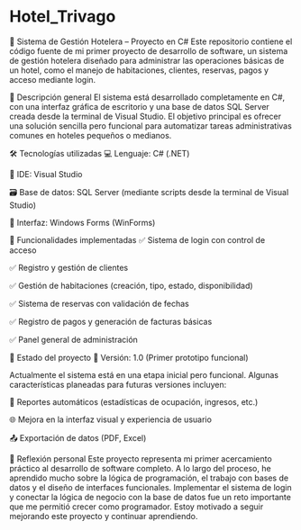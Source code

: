 # Hotel_Trivago
🏨 Sistema de Gestión Hotelera – Proyecto en C#
Este repositorio contiene el código fuente de mi primer proyecto de desarrollo de software, un sistema de gestión hotelera diseñado para administrar las operaciones básicas de un hotel, como el manejo de habitaciones, clientes, reservas, pagos y acceso mediante login.

📌 Descripción general
El sistema está desarrollado completamente en C#, con una interfaz gráfica de escritorio y una base de datos SQL Server creada desde la terminal de Visual Studio. El objetivo principal es ofrecer una solución sencilla pero funcional para automatizar tareas administrativas comunes en hoteles pequeños o medianos.

🛠️ Tecnologías utilizadas
💻 Lenguaje: C# (.NET)

🧰 IDE: Visual Studio

🗃️ Base de datos: SQL Server (mediante scripts desde la terminal de Visual Studio)

🎨 Interfaz: Windows Forms (WinForms)

🎯 Funcionalidades implementadas
✅ Sistema de login con control de acceso

✅ Registro y gestión de clientes

✅ Gestión de habitaciones (creación, tipo, estado, disponibilidad)

✅ Sistema de reservas con validación de fechas

✅ Registro de pagos y generación de facturas básicas

✅ Panel general de administración

🚧 Estado del proyecto
🧪 Versión: 1.0 (Primer prototipo funcional)

Actualmente el sistema está en una etapa inicial pero funcional. Algunas características planeadas para futuras versiones incluyen:

📄 Reportes automáticos (estadísticas de ocupación, ingresos, etc.)

🌐 Mejora en la interfaz visual y experiencia de usuario

📤 Exportación de datos (PDF, Excel)

🧠 Reflexión personal
Este proyecto representa mi primer acercamiento práctico al desarrollo de software completo. A lo largo del proceso, he aprendido mucho sobre la lógica de programación, el trabajo con bases de datos y el diseño de interfaces funcionales. Implementar el sistema de login y conectar la lógica de negocio con la base de datos fue un reto importante que me permitió crecer como programador. Estoy motivado a seguir mejorando este proyecto y continuar aprendiendo.
